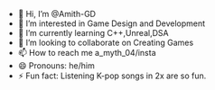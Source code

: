 - 👋 Hi, I’m @Amith-GD
- 👀 I’m interested in Game Design and Development
- 🌱 I’m currently learning C++,Unreal,DSA
- 💞️ I’m looking to collaborate on Creating Games
- 📫 How to reach me a_myth_04/insta
- 😄 Pronouns: he/him
- ⚡ Fun fact: Listening K-pop songs in 2x are so fun. 

<!---
Amith-GD/Amith-GD is a ✨ special ✨ repository because its `README.md` (this file) appears on your GitHub profile.
You can click the Preview link to take a look at your changes.
--->
